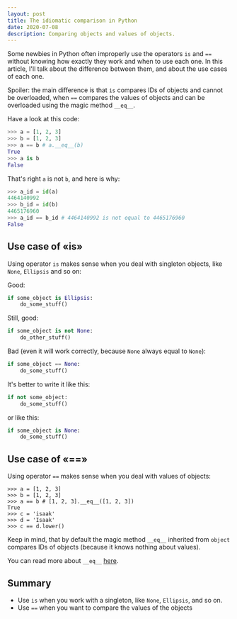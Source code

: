 ```yaml
---
layout: post
title: The idiomatic comparison in Python
date: 2020-07-08
description: Comparing objects and values of objects.
---
```


Some newbies in Python often improperly use the operators `is` and `==` without knowing how 
exactly they work and when to use each one. In this article, I'll talk about the difference between them, 
and about the use cases of each one.

Spoiler: the main difference is that `is` compares IDs of objects and cannot be overloaded, 
when `==` compares the values of objects and can be overloaded using the magic method `__eq__`.

Have a look at this code:

```python
>>> a = [1, 2, 3]
>>> b = [1, 2, 3]
>>> a == b # a.__eq__(b)
True
>>> a is b
False
```

That's right  `a` is not `b`, and here is why:

```python
>>> a_id = id(a)
4464140992
>>> b_id = id(b)
4465176960
>>> a_id == b_id # 4464140992 is not equal to 4465176960
False
```

## Use case of «is»

Using operator `is` makes sense when you deal with singleton objects, 
like `None`, `Ellipsis` and so on:

Good:

```python
if some_object is Ellipsis:
    do_some_stuff()
```

Still, good:

```python
if some_object is not None:
    do_other_stuff()
```

Bad (even it will work correctly, because `None` always equal to `None`):

```python
if some_object == None:
    do_some_stuff()
```

It's better to write it like this:

```python
if not some_object:
    do_some_stuff()
```

or like this:

```python
if some_object is None:
    do_some_stuff()
```


## Use case of «==»

Using operator `==` makes sense when you deal with values of objects:

```
>>> a = [1, 2, 3]
>>> b = [1, 2, 3]
>>> a == b # [1, 2, 3].__eq__([1, 2, 3])
True
>>> c = 'isaak'
>>> d = 'Isaak'
>>> c == d.lower()
```

Keep in mind, that by default the magic method `__eq__` inherited from `object` compares 
IDs of objects (because it knows nothing about values).

You can read more about `__eq__` [here](https://docs.python.org/3/reference/datamodel.html).

## Summary

- Use `is` when you work with a singleton, like `None`, `Ellipsis`, and so on.
- Use `==` when you want to compare the values of the objects
